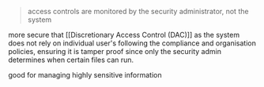 >access controls are monitored by the security administrator, not the system 

more secure that [[Discretionary Access Control (DAC)]] as the system does not rely on individual user's following the compliance and organisation policies, ensuring it is tamper proof since only the security admin determines when certain files can run. 

good for managing highly sensitive information